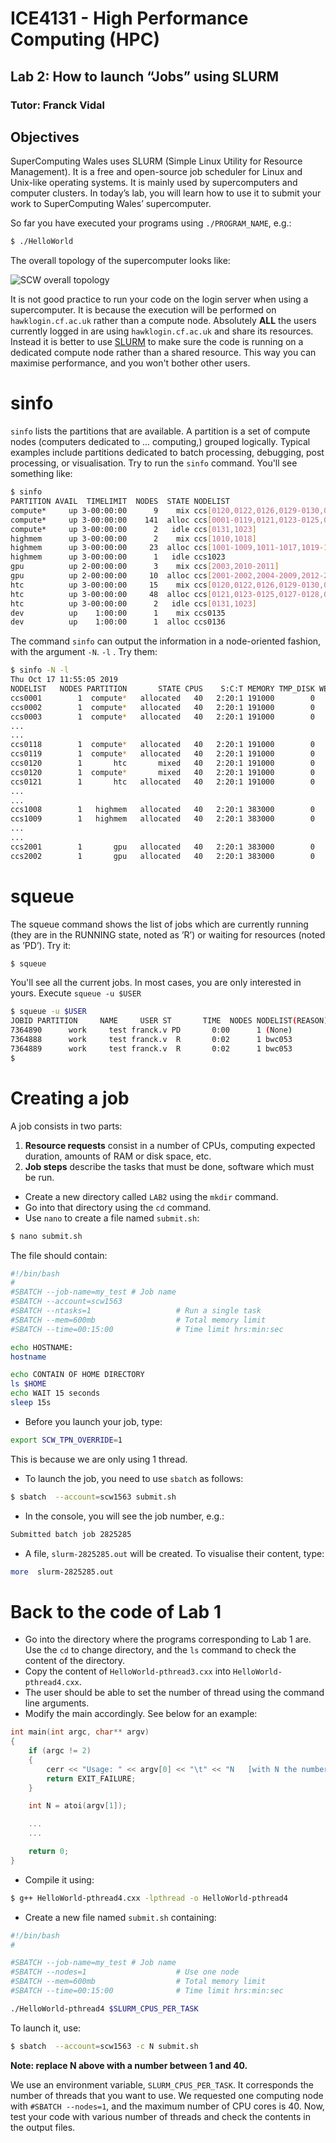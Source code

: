 # ICE4131 - High Performance Computing (HPC)
## Lab 2: How to launch “Jobs” using SLURM
### Tutor: Franck Vidal

## Objectives


<!-- Link to create images of code:
https://carbon.now.sh
-->

SuperComputing Wales uses SLURM (Simple Linux Utility for Resource Management). It is a free and open-source job scheduler for Linux and Unix-like operating systems. It is mainly used by supercomputers and computer clusters. In today’s lab, you will learn how to use it to submit your work to SuperComputing Wales’ supercomputer.

So far you have executed your programs using `./PROGRAM_NAME`, e.g.:

```bash
$ ./HelloWorld
```

The overall topology of the supercomputer looks like:

![SCW overall topology](../Lab-1/topology.png)

It is not good practice to run your code on the login server when using a supercomputer. It is because the execution will be performed on `hawklogin.cf.ac.uk` rather than a compute node. Absolutely **ALL** the users currently logged in are using `hawklogin.cf.ac.uk` and share its resources. Instead it is better to use [SLURM](https://slurm.schedmd.com/documentation.html) to make
sure the code is running on a dedicated compute node rather than a shared resource. This way you can maximise performance, and you won't bother other users.

# sinfo

`sinfo` lists the partitions that are available. A partition is a set of compute nodes (computers dedicated to ... computing,) grouped logically. Typical examples include partitions dedicated to batch processing, debugging, post processing, or visualisation. Try to run the `sinfo` command. You'll see something like:

```bash
$ sinfo
PARTITION AVAIL  TIMELIMIT  NODES  STATE NODELIST
compute*     up 3-00:00:00      9    mix ccs[0120,0122,0126,0129-0130,0132-0133,1010,1018]
compute*     up 3-00:00:00    141  alloc ccs[0001-0119,0121,0123-0125,0127-0128,0134,1009,1011-1017,1019-1022,1024-1026]
compute*     up 3-00:00:00      2   idle ccs[0131,1023]
highmem      up 3-00:00:00      2    mix ccs[1010,1018]
highmem      up 3-00:00:00     23  alloc ccs[1001-1009,1011-1017,1019-1022,1024-1026]
highmem      up 3-00:00:00      1   idle ccs1023
gpu          up 2-00:00:00      3    mix ccs[2003,2010-2011]
gpu          up 2-00:00:00     10  alloc ccs[2001-2002,2004-2009,2012-2013]
htc          up 3-00:00:00     15    mix ccs[0120,0122,0126,0129-0130,0132-0133,1010,1018,2010-2011,3004,3012,3015,3024]
htc          up 3-00:00:00     48  alloc ccs[0121,0123-0125,0127-0128,0134,1009,1011-1017,1019-1022,1024-1026,2008-2009,2012-2013,3001-3003,3005-3011,3013-3014,3016-3023,3025-3026]
htc          up 3-00:00:00      2   idle ccs[0131,1023]
dev          up    1:00:00      1    mix ccs0135
dev          up    1:00:00      1  alloc ccs0136
```

The command `sinfo` can output the information in a node-oriented fashion, with the argument `-N`. `-l` . Try them:

```bash
$ sinfo -N -l
Thu Oct 17 11:55:05 2019
NODELIST   NODES PARTITION       STATE CPUS    S:C:T MEMORY TMP_DISK WEIGHT AVAIL_FE REASON              
ccs0001        1  compute*   allocated   40   2:20:1 191000        0      1   (null) none                
ccs0002        1  compute*   allocated   40   2:20:1 191000        0      1   (null) none                
ccs0003        1  compute*   allocated   40   2:20:1 191000        0      1   (null) none                
...
...
ccs0118        1  compute*   allocated   40   2:20:1 191000        0      1   (null) none                
ccs0119        1  compute*   allocated   40   2:20:1 191000        0      1   (null) none                
ccs0120        1       htc       mixed   40   2:20:1 191000        0      1   (null) none                
ccs0120        1  compute*       mixed   40   2:20:1 191000        0      1   (null) none                
ccs0121        1       htc   allocated   40   2:20:1 191000        0      1   (null) none                
...
...
ccs1008        1   highmem   allocated   40   2:20:1 383000        0      1   (null) none                
ccs1009        1   highmem   allocated   40   2:20:1 383000        0      1   (null) none                
...
...
ccs2001        1       gpu   allocated   40   2:20:1 383000        0      1   (null) none                
ccs2002        1       gpu   allocated   40   2:20:1 383000        0      1   (null) none                
```

# squeue

The squeue command shows the list of jobs which are currently running (they are in the RUNNING state, noted as ’R’) or waiting for resources (noted as ’PD’). Try it:

```bash
$ squeue
```

You'll see all the current jobs. In most cases, you are only interested in yours. Execute `squeue -u $USER`

```bash
$ squeue -u $USER
JOBID PARTITION     NAME     USER ST       TIME  NODES NODELIST(REASON)
7364890      work     test franck.v PD       0:00      1 (None)
7364888      work     test franck.v  R       0:02      1 bwc053
7364889      work     test franck.v  R       0:02      1 bwc053
$
```


# Creating a job
A job consists in two parts:

1. **Resource requests** consist in a number
of CPUs, computing expected duration, amounts of RAM or disk space, etc.
2. **Job steps** describe the tasks that must be done, software which must be run.

- Create a new directory called `LAB2` using the `mkdir` command.
- Go into that directory using the `cd` command.
- Use `nano` to create a file named `submit.sh`:
```bash
$ nano submit.sh
```
The file should contain:
```bash
#!/bin/bash
#
#SBATCH --job-name=my_test # Job name
#SBATCH --account=scw1563
#SBATCH --ntasks=1                   # Run a single task
#SBATCH --mem=600mb                  # Total memory limit
#SBATCH --time=00:15:00              # Time limit hrs:min:sec

echo HOSTNAME:
hostname

echo CONTAIN OF HOME DIRECTORY
ls $HOME
echo WAIT 15 seconds
sleep 15s
```
- Before you launch your job, type:
```bash
export SCW_TPN_OVERRIDE=1
```
This is because we are only using 1 thread.
- To launch the job, you need to use ```sbatch``` as follows:
```bash
$ sbatch  --account=scw1563 submit.sh
```
- In the console, you will see the job number, e.g.:
```bash
Submitted batch job 2825285
```
- A file, ```slurm-2825285.out``` will be created. To visualise their content, type:
```bash
more  slurm-2825285.out
```

# Back to the code of Lab 1

- Go into the directory where the programs corresponding to Lab 1 are. Use the `cd` to change directory, and the `ls` command to check the content of the directory.
- Copy the content of `HelloWorld-pthread3.cxx` into `HelloWorld-pthread4.cxx`.
- The user should be able to set the number of thread using the command line arguments.
- Modify the main accordingly. See below for an example:
```c++
int main(int argc, char** argv)
{
    if (argc != 2)
    {
        cerr << "Usage: " << argv[0] << "\t" << "N   [with N the number of threads]" << endl;
        return EXIT_FAILURE;
    }

    int N = atoi(argv[1]);

    ...
    ...

    return 0;
}
```
- Compile it using:
```bash
$ g++ HelloWorld-pthread4.cxx -lpthread -o HelloWorld-pthread4
```
- Create a new file named `submit.sh` containing:
```bash
#!/bin/bash
#

#SBATCH --job-name=my_test # Job name
#SBATCH --nodes=1                    # Use one node
#SBATCH --mem=600mb                  # Total memory limit
#SBATCH --time=00:15:00              # Time limit hrs:min:sec

./HelloWorld-pthread4 $SLURM_CPUS_PER_TASK
```

To launch it, use:
```bash
$ sbatch  --account=scw1563 -c N submit.sh
```
**Note: replace N above with a number between 1 and 40.**

We use an environment variable, `SLURM_CPUS_PER_TASK`. It corresponds the number of threads that you want to use.
We requested one computing node with `#SBATCH --nodes=1`, and the maximum number of CPU cores is 40.
Now, test your code with various number of threads and check the contents in the output files.
